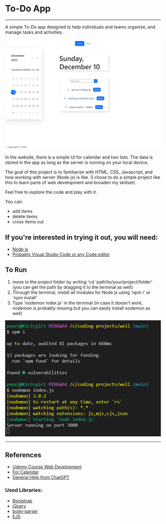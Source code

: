 # To-Do App
---

A simple To-Do app designed to help individuals and teams organize, and manage tasks and activities.

![Screenshot of the Website](/public/images/ss1.png)

In the website, there is a simple UI for calendar and two lists. The data is stored in the app as long as the server is running on your local device.

The goal of this project is to familiarize with HTML, CSS, Javascript, and how working with server (Node js) is like. (I chose to do a simple project like this to learn parts of web development and broaden my skillset)

Feel free to explore the code and play with it.

You can:
- add items
- delete items
- cross items out

## If you're interested in trying it out, you will need:
- [Node js](https://nodejs.org/en/download)
- [Probably Visual Studio Code or any Code editor](https://code.visualstudio.com)

## To Run
1. move to the project folder by writing 'cd 'path/to/your/project/folder' (you can get the path by dragging it to the terminal as well)
2. Through the terminal, install all modules for Node js using 'npm i' or 'npm install'
3. Type 'nodemon index.js' in the terminal (in case it doesn't work, nodemon is probably missing but you can easily install nodemon as well)

![Screenshot of the terminal to check if it works](/public/images/ss2.png)

---
## References
- [Udemy Course Web Development](https://www.udemy.com/course/the-complete-web-development-bootcamp)
- [For Calendar](https://www.codingnepalweb.com/dynamic-calendar-html-css-javascript/)
- [General Help from ChatGPT](https://chat.openai.com)
### Used Libraries:
- [Bootstrap](https://getbootstrap.com)
- [jQuery](https://jquery.com/)
- [body-parser](https://www.npmjs.com/package/body-parser)
- [EJS](https://ejs.co/)

